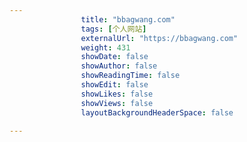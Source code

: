```yaml
---
                title: "bbagwang.com"
                tags: [个人网站]
                externalUrl: "https://bbagwang.com"
                weight: 431
                showDate: false
                showAuthor: false
                showReadingTime: false
                showEdit: false
                showLikes: false
                showViews: false
                layoutBackgroundHeaderSpace: false
                
---
```


